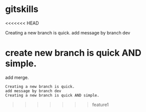 # gitskills

<<<<<<< HEAD

Creating a new branch is quick.
add message by branch dev

create new branch is quick AND  simple.
=======

add merge.

```
Creating a new branch is quick.
add message by branch dev 
Creating a new branch is quick AND simple.
```
>>>>>>> feature1

